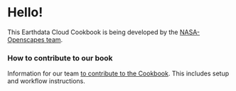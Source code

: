 # Hello!  

This Earthdata Cloud Cookbook is being developed by the [NASA-Openscapes team](https://nasa-openscapes.github.io/).

### How to contribute to our book
Information for our team [to contribute to the Cookbook](https://nasa-openscapes.github.io/earthdata-cloud-cookbook/contributing/). This includes setup and workflow instructions. 

